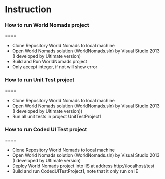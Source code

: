 # Instruction

### How to run World Nomads project
====
- Clone Repository World Nomads to local machine
- Open World Nomads solution (WorldNomads.sln) by Visual Studio 2013 (I developed by Ultimate version)
- Build and Run WorldNomads project
- Only accept integer, if not will show error

### How to run Unit Test project
====
- Clone Repository World Nomads to local machine
- Open World Nomads solution (WorldNomads.sln) by Visual Studio 2013 (I developed by Ultimate version))
- Run all unit tests in project UnitTestProject1

### How to run Coded UI Test project
====
- Clone Repository World Nomads to local machine
- Open World Nomads solution (WorldNomads.sln) by Visual Studio 2013 (I developed by Ultimate version)
- Deploy World Nomads project into IIS at address http://localhost/test
- Build and run CodedUITestProject1, note that it only run on IE